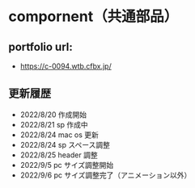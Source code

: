 # compornent（共通部品）

## portfolio url:

- https://c-0094.wtb.cfbx.jp/

## 更新履歴

- 2022/8/20 作成開始
- 2022/8/21 sp 作成中
- 2022/8/24 mac os 更新
- 2022/8/24 sp スペース調整
- 2022/8/25 header 調整
- 2022/9/5 pc サイズ調整開始
- 2022/9/6 pc サイズ調整完了（アニメーション以外）
